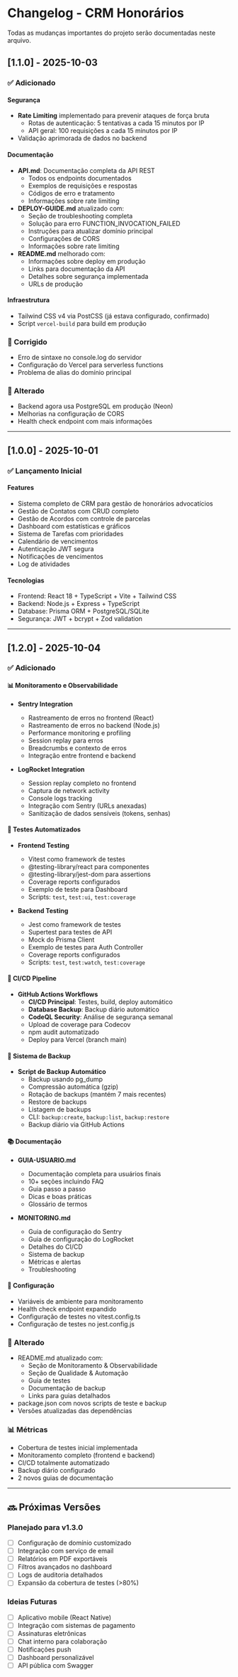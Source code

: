 # Changelog - CRM Honorários

Todas as mudanças importantes do projeto serão documentadas neste arquivo.

## [1.1.0] - 2025-10-03

### ✅ Adicionado

#### Segurança
- **Rate Limiting** implementado para prevenir ataques de força bruta
  - Rotas de autenticação: 5 tentativas a cada 15 minutos por IP
  - API geral: 100 requisições a cada 15 minutos por IP
- Validação aprimorada de dados no backend

#### Documentação
- **API.md**: Documentação completa da API REST
  - Todos os endpoints documentados
  - Exemplos de requisições e respostas
  - Códigos de erro e tratamento
  - Informações sobre rate limiting
- **DEPLOY-GUIDE.md** atualizado com:
  - Seção de troubleshooting completa
  - Solução para erro FUNCTION_INVOCATION_FAILED
  - Instruções para atualizar domínio principal
  - Configurações de CORS
  - Informações sobre rate limiting
- **README.md** melhorado com:
  - Informações sobre deploy em produção
  - Links para documentação da API
  - Detalhes sobre segurança implementada
  - URLs de produção

#### Infraestrutura
- Tailwind CSS v4 via PostCSS (já estava configurado, confirmado)
- Script `vercel-build` para build em produção

### 🔧 Corrigido
- Erro de sintaxe no console.log do servidor
- Configuração do Vercel para serverless functions
- Problema de alias do domínio principal

### 📝 Alterado
- Backend agora usa PostgreSQL em produção (Neon)
- Melhorias na configuração de CORS
- Health check endpoint com mais informações

---

## [1.0.0] - 2025-10-01

### ✅ Lançamento Inicial

#### Features
- Sistema completo de CRM para gestão de honorários advocatícios
- Gestão de Contatos com CRUD completo
- Gestão de Acordos com controle de parcelas
- Dashboard com estatísticas e gráficos
- Sistema de Tarefas com prioridades
- Calendário de vencimentos
- Autenticação JWT segura
- Notificações de vencimentos
- Log de atividades

#### Tecnologias
- Frontend: React 18 + TypeScript + Vite + Tailwind CSS
- Backend: Node.js + Express + TypeScript
- Database: Prisma ORM + PostgreSQL/SQLite
- Segurança: JWT + bcrypt + Zod validation

---

## [1.2.0] - 2025-10-04

### ✅ Adicionado

#### 📊 Monitoramento e Observabilidade
- **Sentry Integration**
  - Rastreamento de erros no frontend (React)
  - Rastreamento de erros no backend (Node.js)
  - Performance monitoring e profiling
  - Session replay para erros
  - Breadcrumbs e contexto de erros
  - Integração entre frontend e backend

- **LogRocket Integration**
  - Session replay completo no frontend
  - Captura de network activity
  - Console logs tracking
  - Integração com Sentry (URLs anexadas)
  - Sanitização de dados sensíveis (tokens, senhas)

#### 🧪 Testes Automatizados
- **Frontend Testing**
  - Vitest como framework de testes
  - @testing-library/react para componentes
  - @testing-library/jest-dom para assertions
  - Coverage reports configurados
  - Exemplo de teste para Dashboard
  - Scripts: `test`, `test:ui`, `test:coverage`

- **Backend Testing**
  - Jest como framework de testes
  - Supertest para testes de API
  - Mock do Prisma Client
  - Exemplo de testes para Auth Controller
  - Coverage reports configurados
  - Scripts: `test`, `test:watch`, `test:coverage`

#### 🚀 CI/CD Pipeline
- **GitHub Actions Workflows**
  - **CI/CD Principal**: Testes, build, deploy automático
  - **Database Backup**: Backup diário automático
  - **CodeQL Security**: Análise de segurança semanal
  - Upload de coverage para Codecov
  - npm audit automatizado
  - Deploy para Vercel (branch main)

#### 💾 Sistema de Backup
- **Script de Backup Automático**
  - Backup usando pg_dump
  - Compressão automática (gzip)
  - Rotação de backups (mantém 7 mais recentes)
  - Restore de backups
  - Listagem de backups
  - CLI: `backup:create`, `backup:list`, `backup:restore`
  - Backup diário via GitHub Actions

#### 📚 Documentação
- **GUIA-USUARIO.md**
  - Documentação completa para usuários finais
  - 10+ seções incluindo FAQ
  - Guia passo a passo
  - Dicas e boas práticas
  - Glossário de termos

- **MONITORING.md**
  - Guia de configuração do Sentry
  - Guia de configuração do LogRocket
  - Detalhes do CI/CD
  - Sistema de backup
  - Métricas e alertas
  - Troubleshooting

#### 🔧 Configuração
- Variáveis de ambiente para monitoramento
- Health check endpoint expandido
- Configuração de testes no vitest.config.ts
- Configuração de testes no jest.config.js

### 📝 Alterado
- README.md atualizado com:
  - Seção de Monitoramento & Observabilidade
  - Seção de Qualidade & Automação
  - Guia de testes
  - Documentação de backup
  - Links para guias detalhados
- package.json com novos scripts de teste e backup
- Versões atualizadas das dependências

### 📊 Métricas
- Cobertura de testes inicial implementada
- Monitoramento completo (frontend e backend)
- CI/CD totalmente automatizado
- Backup diário configurado
- 2 novos guias de documentação

---

## 🔜 Próximas Versões

### Planejado para v1.3.0
- [ ] Configuração de domínio customizado
- [ ] Integração com serviço de email
- [ ] Relatórios em PDF exportáveis
- [ ] Filtros avançados no dashboard
- [ ] Logs de auditoria detalhados
- [ ] Expansão da cobertura de testes (>80%)

### Ideias Futuras
- [ ] Aplicativo mobile (React Native)
- [ ] Integração com sistemas de pagamento
- [ ] Assinaturas eletrônicas
- [ ] Chat interno para colaboração
- [ ] Notificações push
- [ ] Dashboard personalizável
- [ ] API pública com Swagger
